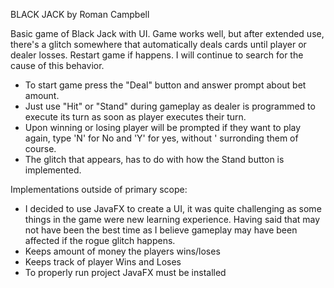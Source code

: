 
BLACK JACK by Roman Campbell

Basic game of Black Jack with UI. Game works well, but after extended use, there's a glitch somewhere that automatically deals cards until player or dealer losses. Restart game if happens. I will continue to search for the cause of this behavior.

- To start game press the "Deal" button and answer prompt about bet amount.
- Just use "Hit" or "Stand" during gameplay as dealer is programmed to execute its turn as soon as player executes their turn.
- Upon winning or losing player will be prompted if they want to play again, type 'N' for No and 'Y' for yes, without ' surronding them of course.
- The glitch that appears, has to do with how the Stand button is implemented.

Implementations outside of primary scope:
- I decided to use JavaFX to create a UI, it was quite challenging as some things in the game were new learning experience. Having said that may not have     been the best time as I believe gameplay may have been affected if the rogue glitch happens.
- Keeps amount of money the players wins/loses
- Keeps track of player Wins and Loses
- To properly run project JavaFX must be installed

